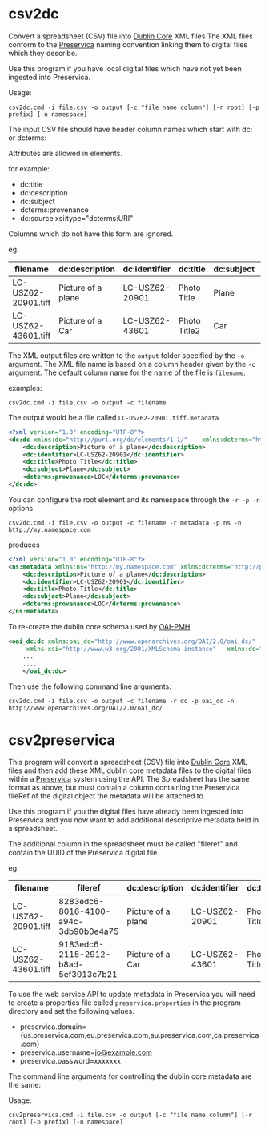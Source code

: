 # csv2dc

Convert a spreadsheet (CSV) file into [Dublin Core](http://dublincore.org/) XML files
The XML files conform to the [Preservica](http://preservica.com/) naming convention linking them to digital files which they describe.

Use this program if you have local digital files which have not yet been ingested into Preservica.

Usage:

`csv2dc.cmd -i file.csv -o output [-c "file name column"] [-r root] [-p prefix] [-n namespace]`

The input CSV file should have header column names which start with dc: or dcterms:

Attributes are allowed in elements.

for example:

- dc:title
- dc:description
- dc:subject
- dcterms:provenance
- dc:source xsi:type="dcterms:URI"

Columns which do not have this form are ignored.

eg.

filename | dc:description | dc:identifier | dc:title | dc:subject | dcterms:provenance 
-------- | -------------  | ------------- | -------- | ----------- | -----------
LC-USZ62-20901.tiff | Picture of a plane | LC-USZ62-20901 | Photo Title | Plane | LOC
LC-USZ62-43601.tiff | Picture of a Car | LC-USZ62-43601 | Photo Title2 | Car | LOC

The XML output files are written to the `output` folder specified by the `-o` argument. The XML file name is based on a column header given by the `-c` argument. The default column name for the name of the file is `filename`.

examples:

`csv2dc.cmd -i file.csv -o output -c filename`

The output would be a file called `LC-USZ62-20901.tiff.metadata`

```xml
<?xml version="1.0" encoding="UTF-8"?>
<dc:dc xmlns:dc="http://purl.org/dc/elements/1.1/"    xmlns:dcterms="http://purl.org/dc/terms/" xmlns:xsi="http://www.w3.org/2001/XMLSchema-instance">
	<dc:description>Picture of a plane</dc:description>
	<dc:identifier>LC-USZ62-20901</dc:identifier>
	<dc:title>Photo Title</dc:title>
	<dc:subject>Plane</dc:subject>
	<dcterms:provenance>LOC</dcterms:provenance>
</dc:dc>
```

You can configure the root element and its namespace through the `-r -p -n` options

`csv2dc.cmd -i file.csv -o output -c filename -r metadata -p ns -n http://my.namespace.com`

produces

```xml
<?xml version="1.0" encoding="UTF-8"?>
<ns:metadata xmlns:ns="http://my.namespace.com" xmlns:dcterms="http://purl.org/dc/terms/" xmlns:xsi="http://www.w3.org/2001/XMLSchema-instance" xmlns:dc="http://purl.org/dc/elements/1.1/">
	<dc:description>Picture of a plane</dc:description>
	<dc:identifier>LC-USZ62-20901</dc:identifier>
	<dc:title>Photo Title</dc:title>
	<dc:subject>Plane</dc:subject>
	<dcterms:provenance>LOC</dcterms:provenance>
</ns:metadata>
```
To re-create the dublin core schema used by [OAI-PMH](https://www.openarchives.org/OAI/openarchivesprotocol.html)

```xml
<oai_dc:dc xmlns:oai_dc="http://www.openarchives.org/OAI/2.0/oai_dc/" 
	 xmlns:xsi="http://www.w3.org/2001/XMLSchema-instance"   xmlns:dc="http://purl.org/dc/elements/1.1/"  >
	...
	....
	</oai_dc:dc>
```

Then use the following command line arguments:

`csv2dc.cmd -i file.csv -o output -c filename -r dc -p oai_dc -n http://www.openarchives.org/OAI/2.0/oai_dc/`


# csv2preservica

This program will convert a spreadsheet (CSV) file into [Dublin Core](http://dublincore.org/) XML files
and then add these XML dublin core metadata files to the digital files within a [Preservica](http://preservica.com/) system using the API.
The Spreadsheet has the same format as above, but must contain a column containing the Preservica fileRef of the digital object 
the metadata will be attached to.

Use this program if you the digital files have already been ingested into Preservica and you now want to 
add additional descriptive metadata held in a spreadsheet.

The additional column in the spreadsheet must be called "fileref" and contain the UUID of the Preservica digital file.

eg.

filename            | fileref  |  dc:description | dc:identifier | dc:title | dc:subject | dcterms:provenance 
--------            | -------- | -------------  | ------------- | -------- | ----------- | -----------
LC-USZ62-20901.tiff | 8283edc6-8016-4100-a94c-3db90b0e4a75         | Picture of a plane | LC-USZ62-20901 | Photo Title | Plane | LOC
LC-USZ62-43601.tiff | 9183edc6-2115-2912-b8ad-5ef3013c7b21         | Picture of a Car | LC-USZ62-43601 | Photo Title2 | Car | LOC


To use the web service API to update metadata in Preservica you will need to create 
a properties file called `preservica.properties` in the program directory
and set the following values.

* preservica.domain={us.preservica.com,eu.preservica.com,au.preservica.com,ca.preservica.com}
* preservica.username=jo@example.com
* preservica.password=xxxxxxx

The command line arguments for controlling the dublin core metadata are the same:

Usage:

`csv2preservica.cmd -i file.csv -o output [-c "file name column"] [-r root] [-p prefix] [-n namespace]`

